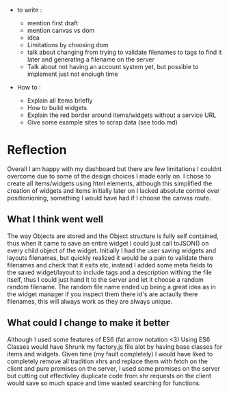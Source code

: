 

- to write : 
	- mention first draft
	- mention canvas vs dom
	- idea
	- Limitations by choosing dom
	- talk about changing from trying to validate filenames to tags to find it later and generating a filename on the server
	- Talk about not having an account system yet, but possible to implement just not enoiugh time




- How to :
	- Explain all Items briefly
	- How to build widgets
	- Explain the red border around items/widgets without a service URL
	- Give some example sites to scrap data (see todo.md)
	
# Reflection
Overall I am happy with my dashboard but there are few limitations I couldnt overcome due to some of the design choices I made early on. I chose to create all items/widgets using html elements, although this simplified the creation of widgets and items initially later on I lacked absolute control over positionioning, something I would have had if I choose the canvas route.

## What I think went well
The way Objects are stored and the Object structure is fully self contained, thus when It came to save an entire widget I could just call toJSON() on every child object of the widget. Initially I had the user saving widgets and layouts filenames, but quickly realized it would be a pain to validate there filenames and check that it exits etc, instead I added some meta fields to the saved widget/layout to include tags and a description withing the file itself, thus I could just hand it to the server and let it choose a random random filename. The random file name ended up being a great idea as in the widget manager if you inspect them there id's are actaully there filenames, this will always work as they are always unique. 

## What could I change to make it better
Although I used some features of ES6 (fat arrow notation <3) Using ES6 Classes would have Shrunk my factory.js file alot by having base classes for items and widgets. Given time (my fault completely) I would have liked to completely remove all tradition xhrs and replace them with fetch on the client and pure promises on the server, I used some promises on the server but cutting out effectivley duplicate code from xhr requests on the client would save so much space and time wasted searching for functions.
